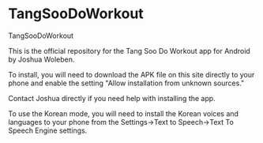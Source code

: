 # TangSooDoWorkout
TangSooDoWorkout

This is the official repository for the Tang Soo Do Workout app for Android by Joshua Woleben.

To install, you will need to download the APK file on this site directly to your phone and enable the setting "Allow installation from unknown sources."

Contact Joshua directly if you need help with installing the app.

To use the Korean mode, you will need to install the Korean voices and languages to your phone from the Settings->Text to Speech->Text To Speech Engine settings.
